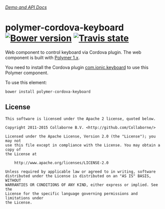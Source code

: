 _[Demo and API Docs](http://collaborne.github.io/polymer-cordova-keyboard)_


polymer-cordova-keyboard [![Bower version](https://badge.fury.io/bo/polymer-cordova-keyboard.svg)](http://badge.fury.io/bo/polymer-cordova-keyboard) [![Travis state](https://travis-ci.org/Collaborne/polymer-cordova-keyboard.svg?branch=master)](https://travis-ci.org/Collaborne/polymer-cordova-keyboard)
=========

Web component to control keyboard via Cordova plugin. The web component is built with [Polymer 1.x](https://www.polymer-project.org).

You need to install the Cordova plugin [com.ionic.keyboard](https://github.com/driftyco/ionic-plugin-keyboard) to use this Polymer component.

To use this element:

`bower install polymer-cordova-keyboard`


## License

    This software is licensed under the Apache 2 license, quoted below.

    Copyright 2011-2015 Collaborne B.V. <http://github.com/Collaborne/>

    Licensed under the Apache License, Version 2.0 (the "License"); you may not
    use this file except in compliance with the License. You may obtain a copy of
    the License at

        http://www.apache.org/licenses/LICENSE-2.0

    Unless required by applicable law or agreed to in writing, software
    distributed under the License is distributed on an "AS IS" BASIS, WITHOUT
    WARRANTIES OR CONDITIONS OF ANY KIND, either express or implied. See the
    License for the specific language governing permissions and limitations under
    the License.
    